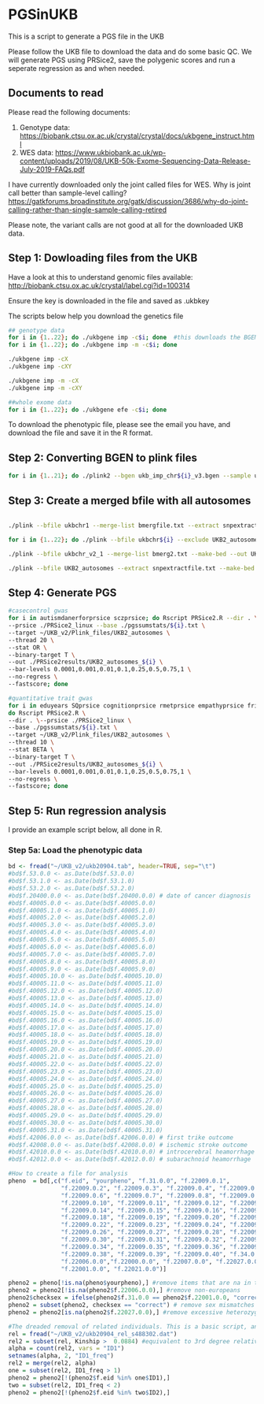 # PGSinUKB

This is a script to generate a PGS file in the UKB

Please follow the UKB file to download the data and do some basic QC. We will generate PGS using PRSice2, save the polygenic scores 
and run a seperate regression as and when needed. 


## Documents to read
Please read the following documents:

1. Genotype data: https://biobank.ctsu.ox.ac.uk/crystal/crystal/docs/ukbgene_instruct.html
2. WES data: https://www.ukbiobank.ac.uk/wp-content/uploads/2019/08/UKB-50k-Exome-Sequencing-Data-Release-July-2019-FAQs.pdf

I have currently downloaded only the joint called files for WES. Why is joint call better than sample-level calling? https://gatkforums.broadinstitute.org/gatk/discussion/3686/why-do-joint-calling-rather-than-single-sample-calling-retired

Please note, the variant calls are not good at all for the downloaded UKB data. 


## Step 1: Dowloading files from the UKB

Have a look at this to understand genomic files available: http://biobank.ctsu.ox.ac.uk/crystal/label.cgi?id=100314

Ensure the key is downloaded in the file and saved as .ukbkey

The scripts below help you download the genetics file

```bash
## genotype data
for i in {1..22}; do ./ukbgene imp -c$i; done  #this downloads the BGEN files
for i in {1..22}; do ./ukbgene imp -m -c$i; done

./ukbgene imp -cX
./ukbgene imp -cXY

./ukbgene imp -m -cX
./ukbgene imp -m -cXY

##whole exome data
for i in {1..22}; do ./ukbgene efe -c$i; done
```

To download the phenotypic file, please see the email you have, and download the file and save it in the R format. 


## Step 2: Converting BGEN to plink files

```bash
for i in {1..21}; do ./plink2 --bgen ukb_imp_chr${i}_v3.bgen --sample ukb20904_imp_chr${i}_v3_s487334.sample --make-bed -out ukbchr${i} --maf 0.01 --geno 0.05 --threads 10 --hwe 0.000001 --mind 0.05; done

```


## Step 3: Create a merged bfile with all autosomes

```bash

./plink --bfile ukbchr1 --merge-list bmergfile.txt --extract snpextractfile.txt --make-bed --out UKB2_autosomes

for i in {1..22}; do ./plink --bfile ukbchr${i} --exclude UKB2_autosomes-merge.missnp --make-bed --out ukbchr_v2_${i}; done

./plink --bfile ukbchr_v2_1 --merge-list bmerg2.txt --make-bed --out UKB2_autosomes

./plink --bfile UKB2_autosomes --extract snpextractfile.txt --make-bed --out UKB2_prsicefile

```


## Step 4: Generate PGS

```bash
#casecontrol gwas
for i in autismdanerforprsice sczprsice; do Rscript PRSice2.R --dir . \
--prsice ./PRSice2_linux --base ./pgssumstats/${i}.txt \
--target ~/UKB_v2/Plink_files/UKB2_autosomes \
--thread 20 \
--stat OR \
--binary-target T \
--out ./PRSice2results/UKB2_autosomes_${i} \
--bar-levels 0.0001,0.001,0.01,0.1,0.25,0.5,0.75,1 \
--no-regress \
--fastscore; done

#quantitative trait gwas
for i in eduyears SQprsice cognitionprsice rmetprsice empathyprsice friendshipmtagprsice familymtagprsice EQ; \
do Rscript PRSice2.R \
--dir . \--prsice ./PRSice2_linux \
--base ./pgssumstats/${i}.txt \
--target ~/UKB_v2/Plink_files/UKB2_autosomes \
--thread 10 \
--stat BETA \
--binary-target T \
--out ./PRSice2results/UKB2_autosomes_${i} \
--bar-levels 0.0001,0.001,0.01,0.1,0.25,0.5,0.75,1 \
--no-regress \
--fastscore; done

```

## Step 5: Run regression analysis

I provide an example script below, all done in R. 

### Step 5a: Load the phenotypic data

```R
bd <- fread("~/UKB_v2/ukb20904.tab", header=TRUE, sep="\t")
#bd$f.53.0.0 <- as.Date(bd$f.53.0.0)
#bd$f.53.1.0 <- as.Date(bd$f.53.1.0)
#bd$f.53.2.0 <- as.Date(bd$f.53.2.0)
#bd$f.20400.0.0 <- as.Date(bd$f.20400.0.0) # date of cancer diagnosis
#bd$f.40005.0.0 <- as.Date(bd$f.40005.0.0)
#bd$f.40005.1.0 <- as.Date(bd$f.40005.1.0)
#bd$f.40005.2.0 <- as.Date(bd$f.40005.2.0)
#bd$f.40005.3.0 <- as.Date(bd$f.40005.3.0)
#bd$f.40005.4.0 <- as.Date(bd$f.40005.4.0)
#bd$f.40005.5.0 <- as.Date(bd$f.40005.5.0)
#bd$f.40005.6.0 <- as.Date(bd$f.40005.6.0)
#bd$f.40005.7.0 <- as.Date(bd$f.40005.7.0)
#bd$f.40005.8.0 <- as.Date(bd$f.40005.8.0)
#bd$f.40005.9.0 <- as.Date(bd$f.40005.9.0)
#bd$f.40005.10.0 <- as.Date(bd$f.40005.10.0)
#bd$f.40005.11.0 <- as.Date(bd$f.40005.11.0)
#bd$f.40005.12.0 <- as.Date(bd$f.40005.12.0)
#bd$f.40005.13.0 <- as.Date(bd$f.40005.13.0)
#bd$f.40005.14.0 <- as.Date(bd$f.40005.14.0)
#bd$f.40005.15.0 <- as.Date(bd$f.40005.15.0)
#bd$f.40005.16.0 <- as.Date(bd$f.40005.16.0)
#bd$f.40005.17.0 <- as.Date(bd$f.40005.17.0)
#bd$f.40005.18.0 <- as.Date(bd$f.40005.18.0)
#bd$f.40005.19.0 <- as.Date(bd$f.40005.19.0)
#bd$f.40005.20.0 <- as.Date(bd$f.40005.20.0)
#bd$f.40005.21.0 <- as.Date(bd$f.40005.21.0)
#bd$f.40005.22.0 <- as.Date(bd$f.40005.22.0)
#bd$f.40005.23.0 <- as.Date(bd$f.40005.23.0)
#bd$f.40005.24.0 <- as.Date(bd$f.40005.24.0)
#bd$f.40005.25.0 <- as.Date(bd$f.40005.25.0)
#bd$f.40005.26.0 <- as.Date(bd$f.40005.26.0)
#bd$f.40005.27.0 <- as.Date(bd$f.40005.27.0)
#bd$f.40005.28.0 <- as.Date(bd$f.40005.28.0)
#bd$f.40005.29.0 <- as.Date(bd$f.40005.29.0)
#bd$f.40005.30.0 <- as.Date(bd$f.40005.30.0)
#bd$f.40005.31.0 <- as.Date(bd$f.40005.31.0)
#bd$f.42006.0.0 <- as.Date(bd$f.42006.0.0) # first trike outcome
#bd$f.42008.0.0 <- as.Date(bd$f.42008.0.0) # ischemic stroke outcome
#bd$f.42010.0.0 <- as.Date(bd$f.42010.0.0) # introcerebral heamorrhage
#bd$f.42012.0.0 <- as.Date(bd$f.42012.0.0) # subarachnoid heamorrhage

#How to create a file for analysis
pheno  = bd[,c("f.eid", "yourpheno", "f.31.0.0", "f.22009.0.1",
               "f.22009.0.2", "f.22009.0.3", "f.22009.0.4", "f.22009.0.5",
               "f.22009.0.6", "f.22009.0.7", "f.22009.0.8", "f.22009.0.9",
               "f.22009.0.10", "f.22009.0.11", "f.22009.0.12", "f.22009.0.13",
               "f.22009.0.14", "f.22009.0.15", "f.22009.0.16", "f.22009.0.17",
               "f.22009.0.18", "f.22009.0.19", "f.22009.0.20", "f.22009.0.21",
               "f.22009.0.22", "f.22009.0.23", "f.22009.0.24", "f.22009.0.25",
               "f.22009.0.26", "f.22009.0.27", "f.22009.0.28", "f.22009.0.29",
               "f.22009.0.30", "f.22009.0.31", "f.22009.0.32", "f.22009.0.33",
               "f.22009.0.34", "f.22009.0.35", "f.22009.0.36", "f.22009.0.37",
               "f.22009.0.38", "f.22009.0.39", "f.22009.0.40", "f.34.0.0", 
               "f.22006.0.0","f.22000.0.0", "f.22007.0.0", "f.22027.0.0", 
               "f.22001.0.0", "f.22021.0.0")]

pheno2 = pheno[!is.na(pheno$yourpheno),] #remove items that are na in the pheno
pheno2 = pheno2[!is.na(pheno2$f.22006.0.0),] #remove non-europeans
pheno2$checksex = ifelse(pheno2$f.31.0.0 == pheno2$f.22001.0.0, "correct", "incorrect")
pheno2 = subset(pheno2, checksex == "correct") # remove sex mismatches
pheno2 = pheno2[is.na(pheno2$f.22027.0.0),] #remove excessive heterozygosity

#The dreaded removal of related individuals. This is a basic script, and removes more individuals than needed. 
rel = fread("~/UKB_v2/ukb20904_rel_s488302.dat")
rel2 = subset(rel, Kinship >  0.0884) #equivalent to 3rd degree relatives
alpha = count(rel2, vars = "ID1")
setnames(alpha, 2, "ID1_freq")
rel2 = merge(rel2, alpha)
one = subset(rel2, ID1_freq > 1)
pheno2 = pheno2[!(pheno2$f.eid %in% one$ID1),]
two = subset(rel2, ID1_freq < 2)
pheno2 = pheno2[!(pheno2$f.eid %in% two$ID2),]
```

